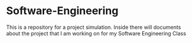 # Software-Engineering
This is a repository for a project simulation. 
Inside there will documents about the project that I am working on for my Software Engineering Class

